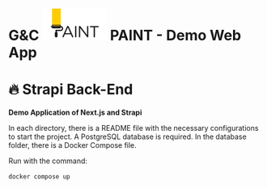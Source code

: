 # G&C ![](./front-end/public/logo.png) PAINT - Demo Web App

# 🔥 Strapi Back-End

**Demo Application of Next.js and Strapi**

In each directory, there is a README file with the necessary configurations to start the project. A PostgreSQL database is required. In the database folder, there is a Docker Compose file.

Run with the command:

```bash
docker compose up
```
